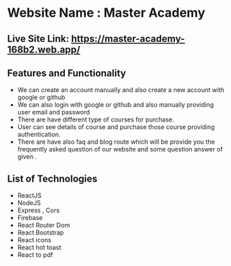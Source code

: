 # Website Name : Master Academy

## Live Site Link: https://master-academy-168b2.web.app/

## Features and Functionality

- We can create an account manually and also create a new account with google or github
- We can also login with google or github and also manually providing user email and password
- There are have different type of courses for purchase.
- User can see details of course and purchase those course providing authentication.
- There are have also faq and blog route which will be provide you the frequently asked question of our website and some question answer of given .

## List of Technologies

- ReactJS
- NodeJS
- Express , Cors
- Firebase
- React Router Dom
- React Bootstrap
- React icons
- React hot toast
- React to pdf
